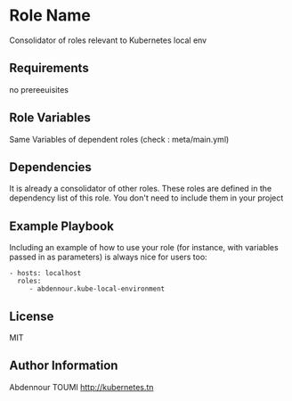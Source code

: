 Role Name
=========

Consolidator of roles relevant to Kubernetes local env

Requirements
------------

no prereeuisites

Role Variables
--------------

Same Variables of dependent roles (check : meta/main.yml)

Dependencies
------------

It is already a consolidator of other roles. These roles are defined in the dependency list of this role. You don't need to include them in your project 

Example Playbook
----------------

Including an example of how to use your role (for instance, with variables passed in as parameters) is always nice for users too:

    - hosts: localhost
      roles:
         - abdennour.kube-local-environment

License
-------

MIT

Author Information
------------------

Abdennour TOUMI <http://kubernetes.tn>
